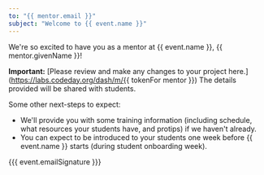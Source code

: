 ```yaml
---
to: "{{ mentor.email }}"
subject: "Welcome to {{ event.name }}"
---
```


We're so excited to have you as a mentor at {{ event.name }}, {{ mentor.givenName }}!

**Important:** [Please review and make any changes to your project here.](https://labs.codeday.org/dash/m/{{ tokenFor mentor }}) The details provided will be shared with students.

Some other next-steps to expect:

- We'll provide you with some training information (including schedule, what resources your students have, and protips)
  if we haven't already.
- You can expect to be introduced to your students one week before {{ event.name }} starts (during student onboarding week).

{{{ event.emailSignature }}}